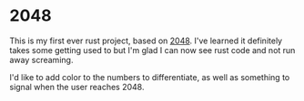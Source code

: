 # 2048

This is my first ever rust project, based on [2048](https://play2048.co/). I've learned it definitely takes some getting used to but I'm glad I can now see rust code and not run away screaming. 

I'd like to add color to the numbers to differentiate, as well as something to signal when the user reaches 2048.
